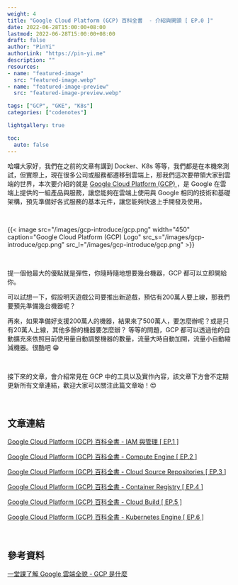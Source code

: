 ```yaml
---
weight: 4
title: "Google Cloud Platform (GCP) 百科全書  - 介紹與開頭 [ EP.0 ]"
date: 2022-06-28T15:00:00+08:00
lastmod: 2022-06-28T15:00:00+08:00
draft: false
author: "PinYi"
authorLink: "https://pin-yi.me"
description: ""
resources:
- name: "featured-image"
  src: "featured-image.webp"
- name: "featured-image-preview"
  src: "featured-image-preview.webp"

tags: ["GCP", "GKE", "K8s"]
categories: ["codenotes"]

lightgallery: true

toc:
  auto: false
---
```


哈囉大家好，我們在之前的文章有講到 Docker、K8s 等等，我們都是在本機來測試，但實際上，現在很多公司或服務都遷移到雲端上，那我們這次要帶領大家到雲端的世界，本次要介紹的就是 [Google Cloud Platform (GCP) ](https://cloud.google.com/?hl=zh-tw)，是 Google 在雲端上提供的一組產品與服務，讓您能夠在雲端上使用與 Google 相同的技術和基礎架構，預先準備好各式服務的基本元件，讓您能夠快速上手開發及使用。

<br>

{{< image src="/images/gcp-introduce/gcp.png"  width="450" caption="Google Cloud Platform (GCP) Logo" src_s="/images/gcp-introduce/gcp.png" src_l="/images/gcp-introduce/gcp.png" >}}

<br>

提一個他最大的優點就是彈性，你隨時隨地想要幾台機器，GCP 都可以立即開給你。

可以試想一下，假設明天遊戲公司要推出新遊戲，預估有200萬人要上線，那我們要預先準備幾台機器呢？

再來，如果準備好支援200萬人的機器，結果來了500萬人，要怎麼辦呢？或是只有20萬人上線，其他多餘的機器要怎麼辦？
等等的問題，GCP 都可以透過他的自動擴充來依照目前使用量自動調整機器的數量，流量大時自動加開，流量小自動縮減機器。很酷吧 😁

<br>

接下來的文章，會介紹常見在 GCP 中的工具以及實作內容，該文章下方會不定期更新所有文章連結，歡迎大家可以關注此篇文章呦！😍

<br>

## 文章連結

[Google Cloud Platform (GCP) 百科全書 - IAM 與管理 [ EP.1 ]](https://blog.pin-yi.me/gcp-iam/)

[Google Cloud Platform (GCP) 百科全書 - Compute Engine [ EP.2 ]](https://blog.pin-yi.me/gcp-gce/)

[Google Cloud Platform (GCP) 百科全書 - Cloud Source Repositories [ EP.3 ]](https://blog.pin-yi.me/gcp-gcsr/)

[Google Cloud Platform (GCP) 百科全書 - Container Registry [ EP.4 ]](https://blog.pin-yi.me/gcp-gcr/)

[Google Cloud Platform (GCP) 百科全書 - Cloud Build [ EP.5 ]
](https://blog.pin-yi.me/gcp-gcb/)

[Google Cloud Platform (GCP) 百科全書 - Kubernetes Engine [ EP.6 ]
](https://blog.pin-yi.me/gcp-gke/)

<br>

## 參考資料

[一堂課了解 Google 雲端全貌 - GCP 是什麼](https://www.accupass.com/event/2009180320185645465010)

